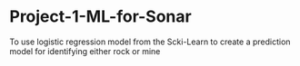 # Project-1-ML-for-Sonar
To use logistic regression model from the Scki-Learn to create a prediction model for identifying either rock or mine
